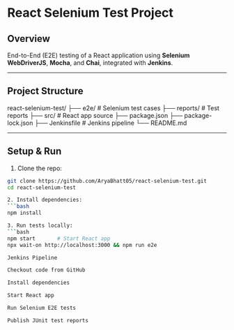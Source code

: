 # React Selenium Test Project

## Overview
End-to-End (E2E) testing of a React application using **Selenium WebDriverJS**, **Mocha**, and **Chai**, integrated with **Jenkins**.

---

## Project Structure
react-selenium-test/
├── e2e/ # Selenium test cases
├── reports/ # Test reports
├── src/ # React app source
├── package.json
├── package-lock.json
├── Jenkinsfile # Jenkins pipeline
└── README.md


---

## Setup & Run

1. Clone the repo:
```bash
git clone https://github.com/AryaBhatt05/react-selenium-test.git
cd react-selenium-test

2. Install dependencies:
```bash
npm install

3. Run tests locally:
```bash
npm start       # Start React app
npx wait-on http://localhost:3000 && npm run e2e

Jenkins Pipeline

Checkout code from GitHub

Install dependencies

Start React app

Run Selenium E2E tests

Publish JUnit test reports